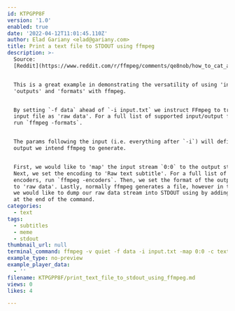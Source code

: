 ```yaml
---
id: KTPGPP8F
version: '1.0'
enabled: true
date: '2022-04-12T11:01:45.110Z'
author: Elad Gariany <elad@gariany.com>
title: Print a text file to STDOUT using ffmpeg
description: >-
  Source:
  [Reddit](https://www.reddit.com/r/ffmpeg/comments/qe8nob/how_to_cat_a_file_like_an_transcoding_expert/)


  This is a great example in demonstrating the versatility of using 'inputs',
  'outputs' and 'formats' with ffmpeg. 


  By setting `-f data` ahead of `-i input.txt` we instruct FFmpeg to treat the
  input file as 'raw data'. For a full list of supported input/output formats,
  run `ffmpeg -formats`.


  The params following the input (i.e. everything after `-i`) will define the
  output we intend ffmpeg to generate. 


  First, we would like to 'map' the input stream `0:0` to the output stream.
  Next, we set the encoding to 'Raw text subtitle'. For a full list of supported
  encoders, run `ffmpeg -encoders`. Then, we set the format of the output stream
  to 'raw data'. Lastly, normally ffmpeg generates a file, however in this case
  we would like to dump our raw data stream into STDOUT using by adding the `-`
  at the end of the command.
categories:
  - text
tags:
  - subtitles
  - meme
  - stdout
thumbnail_url: null
terminal_command: ffmpeg -v quiet -f data -i input.txt -map 0:0 -c text -f data -
example_type: no-preview
example_player_data:
  - ''
filename: KTPGPP8F/print_text_file_to_stdout_using_ffmpeg.md
views: 0
likes: 4

---
```

